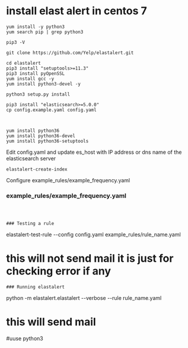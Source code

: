 # install elast alert in centos 7
```
yum install -y python3
yum search pip | grep python3

pip3 -V 

git clone https://github.com/Yelp/elastalert.git

cd elastalert
pip3 install "setuptools>=11.3"
pip3 install pyOpenSSL
yum install gcc -y
yum install python3-devel -y

python3 setup.py install

pip3 install "elasticsearch>=5.0.0"
cp config.example.yaml config.yaml



yum install python36
yum install python36-devel
yum install python36-setuptools
```
Edit config.yaml and update es_host with IP address or dns name of the elasticsearch server
```
elastalert-create-index
```
Configure example_rules/example_frequency.yaml

### example_rules/example_frequency.yaml

```



### Testing a rule
```
elastalert-test-rule --config config.yaml example_rules/rule_name.yaml

# this will not send mail it is just for checking error if any 
```
### Running elastalert
```
python -m elastalert.elastalert --verbose --rule rule_name.yaml

# this will send mail 
#uuse python3 
```
